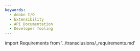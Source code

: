 ```yaml
---
keywords:
  - Adobe I/O
  - Extensibility
  - API Documentation
  - Developer Tooling
---
```


import Requirements from '../transclusions/_requirements.md'

<Requirements/>



